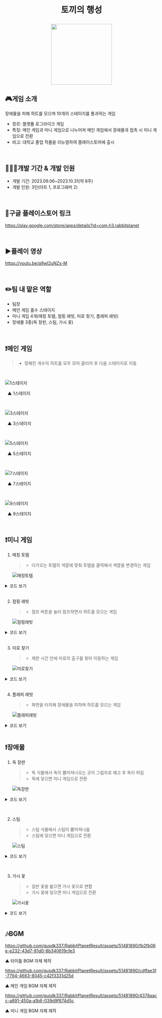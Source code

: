 # <p align="center">토끼의 행성</p>

<p align="center">
<img src="https://github.com/gusdk337/RabbitPlanetResult/assets/51481890/0b826058-0f23-49c7-b9cb-a6a39f41a659" width="200">
</p>

## 🎮게임 소개
장애물을 피해 하트를 모으며 10개의 스테이지를 통과하는 게임 &nbsp;

- 장르: 플랫폼 로그라이크 게임
- 특징: 메인 게임과 미니 게임으로 나누어져 메인 게임에서 장애물과 접촉 시 미니 게임으로 전환
- 비고: 대학교 졸업 작품을 리뉴얼하여 플레이스토어에 출시

&nbsp;

## 👩🏻‍💻개발 기간 & 개발 인원
- 개발 기간: 2023.09.06~2023.10.31(약 8주)
- 개발 인원: 3인(아트 1, 프로그래머 2)
  
&nbsp;

## 🔗구글 플레이스토어 링크
https://play.google.com/store/apps/details?id=com.h3.rabbitplanet

&nbsp;

## ▶️플레이 영상
https://youtu.be/a9wI2uNZs-M

&nbsp;

## ✏️팀 내 맡은 역할
- 팀장
- 메인 게임 홀수 스테이지
- 미니 게임 4개(매칭 토템, 점핑 래빗, 미로 찾기, 플래피 래빗)
- 장애물 3종(독 장판, 스팀, 가시 꽃)

&nbsp;

## ❗메인 게임
> - 정해진 개수의 하트를 모두 모아 클리어 후 다음 스테이지로 이동

&nbsp;

![1스테이지](https://github.com/gusdk337/RabbitPlanetResult/assets/51481890/07b3269e-77fb-4706-9170-130ca0a4f1a1)

&nbsp;
▲ 1스테이지

&nbsp;

![3스테이지](https://github.com/gusdk337/RabbitPlanetResult/assets/51481890/e39de233-1bd8-4757-a0b5-892022fdc876)

&nbsp;
▲ 3스테이지

&nbsp;

![5스테이지](https://github.com/gusdk337/RabbitPlanetResult/assets/51481890/26aac410-26e0-4d5b-8049-473f15e4a089)

&nbsp;
▲ 5스테이지

&nbsp;

![7스테이지](https://github.com/gusdk337/RabbitPlanetResult/assets/51481890/483a0235-e18d-4d93-8a64-3007c47fb087)

&nbsp;
▲ 7스테이지

&nbsp;

![9스테이지](https://github.com/gusdk337/RabbitPlanetResult/assets/51481890/73bd3c21-2b22-44d7-938e-d70a624c5f97)

&nbsp;
▲ 9스테이지

&nbsp;

## ❗미니 게임
1. 매칭 토템
   > - 다가오는 토템의 색깔에 맞춰 토템을 클릭해서 색깔을 변경하는 게임

    ![매칭토템](https://github.com/gusdk337/RabbitPlanetResult/assets/51481890/91e734b5-8449-4af3-a5b9-68ddd209aa15)

<details>
 <summary>코드 보기</summary>
 
```ts
using System.Collections;
using System.Collections.Generic;
using UnityEngine;

public class MatchingMain : MonoBehaviour
{
    public GameObject[] TotemPrefabs;
    public GameObject TotemSetPrefab;

    private float repeatInterval = 4f;

    public GameObject basicTotem;
    public UIMatchingDirector director;

    private void Awake()
    {
        //처음 시작하면 기본 토템이 생김
        GameObject basicTotemGo = Instantiate(basicTotem);

        basicTotemGo.transform.position = new Vector3(-0.0561285f, 29.79639f, 17.74149f);
        //basicTotemGo.transform.rotation = Quaternion.Euler(0, 90, 0);
        //basicTotemGo.transform.localScale = Vector3.one;

        //게임 방법 설명중 플레이 안되게 멈추기
        Time.timeScale = 0;

    }

    private void Start()
    {
        AudioListener.volume = 5;
        //토템이 반복적으로 생김
        InvokeRepeating("GenerateTotemSet", 0.0f, repeatInterval);
    }

    private void Update()
    {
        this.ClickTotem();

    }

    public void GenerateTotemSet()
    {
        GameObject totemSetGo = Instantiate(TotemSetPrefab);
        totemSetGo.transform.position = new Vector3(0, 30f, 100f);

    }

    public void ClickTotem()
    {
        if (Input.GetMouseButtonDown(0))
        {
            Ray ray = Camera.main.ScreenPointToRay(Input.mousePosition);
            RaycastHit hit;

            if (Physics.Raycast(ray, out hit))
            {
                Debug.Log(hit);

                //클릭한 토템이 토템1이면
                if (hit.collider.gameObject.tag == "BasicTotem1")
                {
                    SoundManager.PlaySFX("Pop");
                    //BasicTotems(Clone)을 찾아 부모로 설정하고 토템2로 변경
                    GameObject parent = GameObject.Find("BasicTotems(Clone)");

                    GameObject basicTotem = Instantiate(TotemPrefabs[1], hit.collider.transform.position, Quaternion.Euler(0, -90, 0));
                    basicTotem.transform.parent = parent.transform;

                    Destroy(hit.collider.gameObject);
                }
                //클릭한 토템이 토템2면
                else if (hit.collider.gameObject.tag == "BasicTotem2")
                {
                    SoundManager.PlaySFX("Pop");

                    //BasicTotems(Clone)을 찾아 부모로 설정하고 토템1로 변경
                    GameObject parent = GameObject.Find("BasicTotems(Clone)");

                    GameObject basicTotem = Instantiate(TotemPrefabs[0], hit.collider.transform.position, Quaternion.Euler(0, -90, 0));
                    basicTotem.transform.parent = parent.transform;

                    Destroy(hit.collider.gameObject);
                }

            }
        }
    }
}

```
▲ MatchingMain 스크립트

```ts
using System.Collections;
using System.Collections.Generic;
using UnityEngine;

public class BasicTotem : MonoBehaviour
{
    public bool isGameOver;
    public GameObject parentObject;

    private void Start()
    {
        this.parentObject = GameObject.Find("BasicTotems(Clone)");
    }

    private void OnTriggerEnter(Collider other)
    {
        //베이직 토템 1과 토템2가 부딪히거나, 베이직 토템2와 토템1이 부딪히면 베이직토템 삭제 -> 게임오버(디렉터에서)
        if(this.gameObject.CompareTag("BasicTotem1") && other.gameObject.CompareTag("Totem2") || this.gameObject.CompareTag("BasicTotem2") && other.gameObject.CompareTag("Totem1"))
        {
            Destroy(this.parentObject);
        }
    }
}


```
▲ BasicTotem 스크립트

```ts
using System.Collections;
using System.Collections.Generic;
using UnityEngine;
using UnityEngine.UI;

public class UIMatchingDirector : MonoBehaviour
{
    public UIGameOver uiGameOver;
    public UIGameRule uiGameRule;
    public UIMemoryClear uiGameClear;
    public GameObject basicTotem;
    public int totemCnt;
    public Text txtCurrentTotemCnt;
    public Text txtMaxTotemCnt;
    public bool isClear;

    public Text timerText;

    public float currentTime;


    private void Start()
    {
        this.basicTotem = GameObject.Find("BasicTotems(Clone)");
        this.txtMaxTotemCnt.text = 3.ToString();

        //매칭 토템 이벤트
        EventDispatcher.instance.AddEventHandler((int)EventEnum.eEventType.DestroyTotem, new EventHandler((type) =>
        {
            this.PlusTotemCnt();
        }));
    }

    private void Update()
    {
        this.ShowGameOver();

        this.txtCurrentTotemCnt.text = this.totemCnt.ToString();

        if (this.txtCurrentTotemCnt.text == this.txtMaxTotemCnt.text)
        {
            this.uiGameClear.gameObject.SetActive(true);
        }
    }

    public void ShowGameOver()
    {
        if (this.basicTotem == null)
        {
            this.uiGameOver.gameObject.SetActive(true);
        }
    }

    public void PlusTotemCnt()
    {
        totemCnt++;
    }

    public void TimeStop()
    {
        Time.timeScale = 0;
    }
}


```
▲ UIMatchingDirector 스크립트
</details>
&nbsp;

2. 점핑 래빗
   > - 점프 버튼을 눌러 점프하면서 하트를 모으는 게임

    ![점핑래빗](https://github.com/gusdk337/RabbitPlanetResult/assets/51481890/b8bed44d-2612-4e2c-a437-db1de7d2d9b1)

<details>
 <summary>코드 보기</summary>
 
```ts
using System.Collections;
using System.Collections.Generic;
using UnityEngine;

public class JumpingPlayer : MonoBehaviour
{
    public enum eState
    {
        Idle, Jump
    }

    private float moveSpeed = 2f;
    private Animator anim;
    private eState state;
    private Rigidbody rb;
    private float jumpForce = 4f;
    private bool isAnimating = false;

    public int heartCnt;

    public VariableJoystick joy;

    private void Start()
    {
        this.anim = this.GetComponent<Animator>();
        this.rb = GetComponent<Rigidbody>();

    }

    private void Update()
    {
        this.Move();
    }

    public void Move()
    {
        float h = Input.GetAxisRaw("Horizontal") + joy.Horizontal;

        Vector3 dir = Vector3.Normalize(new Vector3(h, 0, 0));

        this.transform.Translate(dir * this.moveSpeed * Time.deltaTime, Space.World);
    }

    public void Jump()
    {
        rb.velocity = Vector3.up * jumpForce;

        this.state = eState.Jump;
        this.anim.SetInteger("State", 1);

        this.isAnimating = true;

        if (isAnimating)
        {
            this.anim.Play("Jump", 0, 0);
        }
    }

    private void OnCollisionEnter(Collision collision)
    {
        if (collision.gameObject.CompareTag("Heart"))
        {
            this.heartCnt++;
            Debug.Log(heartCnt);
            SoundManager.PlaySFX("Pop");
            Destroy(collision.gameObject);
        }
    }
}

```
▲ JumpingPlayer 스크립트

```ts
using System.Collections;
using System.Collections.Generic;
using UnityEngine;

public class JumpingMain : MonoBehaviour
{
    public GameObject boardPrefab;
    private float repeatInterval = 1.3f;

    private void Awake()
    {
        //게임 방법 설명중 플레이 안되게 멈추기
        Time.timeScale = 0;
    }

    private void Start()
    {
        InvokeRepeating("GenerateBoard", 0.0f, repeatInterval);
    }

    public void GenerateBoard()
    {
        GameObject boardGo = Instantiate(boardPrefab);
        boardGo.transform.position = new Vector3(Random.Range(-3f, 3f), 19.46f, 33f);
    }

}

```
▲ JumpingMain 스크립트

```ts
using System.Collections;
using System.Collections.Generic;
using UnityEngine;

public class Board : MonoBehaviour
{
    private float speed = 3f;


    private void Update()
    {
        this.MoveBoard();
    }

    public void MoveBoard()
    {
        this.transform.Translate(-this.transform.forward * this.speed * Time.deltaTime);

        if (this.gameObject.transform.position.z < 7f)
        {
            Destroy(this.gameObject);
        }

    }
}

```
▲ Board 스크립트

```ts
using System.Collections;
using System.Collections.Generic;
using UnityEngine;
using UnityEngine.UI;

public class UIJumpingDirector : MonoBehaviour
{
    public Button btnJump;
    public JumpingPlayer player;
    public UIGameRule uiGameRule;
    public UIGameOver uiGameOver;
    public UIMemoryClear uiGameClear;

    public Text txtCurrentHeartCnt;
    public Text txtMaxHeartCnt;

    private bool isClear;

    private void Start()
    {
        this.txtMaxHeartCnt.text = 3.ToString();

    }
    void Update()
    {
        this.btnJump.onClick.AddListener(() =>
        {
            this.player.Jump();
        });

        this.txtCurrentHeartCnt.text = this.player.heartCnt.ToString();

        if (this.txtCurrentHeartCnt.text == this.txtMaxHeartCnt.text)
        {
            this.uiGameClear.gameObject.SetActive(true);
            this.isClear = true;
        }

        if(this.player.transform.position.y <= 21f)
        {
            if (!this.isClear)
            {
                this.uiGameOver.gameObject.SetActive(true);
            }
        }

    }
}

```
▲ UIJumpingDirector 스크립트

</details>
&nbsp;

3. 미로 찾기
   > - 제한 시간 안에 미로의 출구를 찾아 이동하는 게임

     ![미로찾기](https://github.com/gusdk337/RabbitPlanetResult/assets/51481890/a165dcfe-b196-4772-a2fa-f209d8d03fd4)

<details>
 <summary>코드 보기</summary>
 
```ts
using System.Collections;
using System.Collections.Generic;
using UnityEngine;

public class MazePlayer : MonoBehaviour
{
    public enum eState
    {
        Idle, Walk
    }

    public Animator anim;
    private eState state;
    public float speed = 3f;

    //게임 오버 시 플레이어 멈추기
    public bool isStopped;

    public VariableJoystick joy;

    private void Start()
    {
        this.anim = this.GetComponent<Animator>();
        this.state = eState.Idle;
    }

    private void Update()
    {
        float h = Input.GetAxisRaw("Horizontal") + joy.Horizontal;
        float v = Input.GetAxisRaw("Vertical") + joy.Vertical;
        Vector3 dir = Vector3.Normalize(new Vector3(h, 0, v));

        this.transform.Translate(dir * this.speed * Time.deltaTime, Space.World);

        var angle = Mathf.Atan2(dir.x, dir.z) * Mathf.Rad2Deg;

        if (dir != Vector3.zero)
        {
            this.anim.SetInteger("State", 1);
            this.transform.rotation = Quaternion.AngleAxis(angle, Vector3.up);

        }
        else
        {
            this.anim.SetInteger("State", 0);
        }

        this.StopMove();    //게임 오버되면 멈춤

    }

    public void StopMove()
    {
        Rigidbody rb = GetComponent<Rigidbody>();

        if (this.isStopped)
        {
            this.speed = 0;
            rb.velocity = Vector3.zero;
        }
    }
}

```
▲ MazePlayer 스크립트

```ts
using System.Collections;
using System.Collections.Generic;
using UnityEngine;

public class MazeMain : MonoBehaviour
{
    public Transform goalPos;
    public MazePlayer player;
    public UIMazeDirector director;

    public float arrivalDistance = 0.5f;

    public float distanceToGoal;

    public GameObject heart;

    private void Awake()
    {
        //게임 방법 설명중 플레이 안되게 멈추기
        Time.timeScale = 0;
    }

    private void Update()
    {
        this.distanceToGoal = Vector3.Distance(player.transform.position, goalPos.position);

        //골인 지점 도착
        if (distanceToGoal <= arrivalDistance)
        {
            Destroy(this.heart);

            this.player.isStopped = true;

            this.director.uiGameClear.gameObject.SetActive(true);
        }
    }
}

```
▲ MazeMain 스크립트

```ts
using System.Collections;
using System.Collections.Generic;
using UnityEngine;
using UnityEngine.UI;

public class UIMazeDirector : MonoBehaviour
{
    public UIGameOver uiGameOver;
    public UIGameRule uiGameRule;
    public UIMemoryClear uiGameClear;
    public MazePlayer player;
    public Text timerText;
    public float totalTime = 30f; // 시작할 시간(60초)

    public float currentTime;

    void Start()
    {
        currentTime = totalTime;
        UpdateTimerDisplay();
    }
    private void Update()
    {
        if (currentTime > 0)
        {
            currentTime -= Time.deltaTime;
            UpdateTimerDisplay();
        }
        else
        {
            currentTime = 0;
            UpdateTimerDisplay();

            if (this.uiGameOver != null)
            {
                this.uiGameOver.gameObject.SetActive(true);
            }
        }
    }
    private void UpdateTimerDisplay()
    {
        // 시간을 정수로 반올림하여 텍스트에 표시
        timerText.text = Mathf.Ceil(currentTime).ToString();
    }
}

```
▲ UIMazeDirector 스크립트

</details>
&nbsp;

4. 플래피 래빗
   > - 화면을 터치해 장애물을 피하며 하트를 모으는 게임

     ![플래피래빗](https://github.com/gusdk337/RabbitPlanetResult/assets/51481890/96e5972e-79ad-438b-8026-28b7c50b8dbc)

<details>
 <summary>코드 보기</summary>
 
```ts
using System.Collections;
using System.Collections.Generic;
using UnityEngine;

public class FlappyPlayer : MonoBehaviour
{
    public enum eState
    {
        Idle, Jump
    }

    public Animator anim;
    private eState state;
    private Rigidbody rb;
    public float jumpForce = 5f;
    private bool isAnimating = false;

    public int heartCnt;

    private void Start()
    {
        AudioListener.volume = 5;
        this.anim = this.GetComponent<Animator>();
        this.state = eState.Idle;
        this.rb = GetComponent<Rigidbody>();
    }

    private void Update()
    {
        if (Input.GetMouseButtonDown(0))
        {
            this.anim.SetInteger("State", 1);
            this.state = eState.Jump;
            this.Jump();
            this.isAnimating = true;

            if (isAnimating)
            {
                this.anim.Play("Jump", 0, 0);
            }
        }
        else
        {
            this.anim.SetInteger("State", 0);
            this.state = eState.Idle;
        }

        if(this.gameObject.transform.position.y > 3.9 || this.gameObject.transform.position.y < -3)
        {
            Destroy(this.gameObject);
        }
    }

    public void Jump()
    {
        rb.velocity = Vector3.up * jumpForce;

        this.state = eState.Jump;
    }

    private void OnTriggerEnter(Collider other)
    {
        if(other.gameObject.tag == "Obstacle")
        {
            Destroy(this.gameObject);
        }
    }

    private void OnCollisionEnter(Collision collision)
    {
        if (collision.gameObject.CompareTag("Heart"))
        {
            this.heartCnt++;
            Debug.Log(heartCnt);
            SoundManager.PlaySFX("Pop");
            Destroy(collision.gameObject);

        }
    }
}

```
▲ FlappyPlayer 스크립트

```ts
using System.Collections;
using System.Collections.Generic;
using UnityEngine;

public class FlappyMain : MonoBehaviour
{
    public UIFlappyDirector director;

    public GameObject stemPrefab;
    public GameObject flowerPrefab;
    public GameObject heartPrefab;

    private float repeatInterval1 = 3.0f;
    private float repeatInterval2 = 4.0f;
    private float repeatInterval3 = 4.5f;

    private void Awake()
    {
        //게임 방법 설명중 플레이 안되게 멈추기
        Time.timeScale = 0;
    }

    public void Init()
    {
        this.director.Init();
    }

    private void Start()
    {
        //n초마다 장애물 생성
        InvokeRepeating("GenerateStem", 0.0f, repeatInterval1);
        InvokeRepeating("GenerateFlower", 0.0f, repeatInterval2);

        //n초마다 하트 생성
        InvokeRepeating("GenerateHeart", 0.0f, repeatInterval3);
    }

    public void GenerateStem()
    {
        GameObject stem = Instantiate(stemPrefab);
        stem.transform.position = new Vector3(12.01f, Random.Range(4.9f, 5.3f), -0.354388f);
        stem.transform.localScale = new Vector3(Random.Range(1f, 3f), Random.Range(1f, 3f), Random.Range(1f, 3f));

    }

    public void GenerateFlower()
    {
        GameObject flower = Instantiate(flowerPrefab);
        flower.transform.position = new Vector3(12.01f, -2.53f, -0.354388f);
        flower.transform.localScale = new Vector3(Random.Range(8.817859f, 15f), Random.Range(8.817859f, 15f), Random.Range(8.817859f, 15f));
    }
    public void GenerateHeart()
    {
        GameObject heartGo = Instantiate(heartPrefab);
        heartGo.transform.position = new Vector3(12.01f, Random.Range(-0.1f, 3f), -0.354388f);
    }

}

```
▲ FlappyMain 스크립트

```ts
using System.Collections;
using System.Collections.Generic;
using UnityEngine;

public class Stem : MonoBehaviour
{
    public float speed = 2f;

    private void Update()
    {
        this.transform.Translate(this.transform.right * this.speed * Time.deltaTime);

        if(this.gameObject.transform.position.x < -14.5)
        {
            Destroy(this.gameObject);
        }
    }
}

```
▲ Stem 스크립트

```ts
using System.Collections;
using System.Collections.Generic;
using UnityEngine;

public class Flower : MonoBehaviour
{
    public float speed = 2f;

    private void Update()
    {
        this.transform.Translate(this.transform.right * this.speed * Time.deltaTime);

        if (this.gameObject.transform.position.x < -14.5)
        {
            Destroy(this.gameObject);
        }
    }
}

```
▲ Flower 스크립트

```ts
using System.Collections;
using System.Collections.Generic;
using UnityEngine;

public class FlappyHeart : MonoBehaviour
{
    public float speed = 2f;

    private void Update()
    {
        this.transform.Translate(Vector3.left * this.speed * Time.deltaTime, Space.World);

        if (this.gameObject.transform.position.x < -14.5)
        {
            Destroy(this.gameObject);
        }
    }
}

```
▲ FlappyHeart 스크립트

</details>
&nbsp;

## ❗장애물
1. 독 장판
   > - 독 식물에서 독이 뿜어져나오는 곳이 그림자로 예고 후 독이 퍼짐
   > - 독에 닿으면 미니 게임으로 전환
   
   ![독장판](https://github.com/gusdk337/RabbitPlanetResult/assets/51481890/a57d3de1-4209-4296-b03c-c986032d9757)

<details>
 <summary>코드 보기</summary>
 
```ts
using System.Collections;
using System.Collections.Generic;
using UnityEngine;

public class PoisonGenerator : MonoBehaviour
{
    public GameObject fxPoisonInFlower;
    public GameObject fxPoisonOnTile;
    private float repeatInterval = 3.0f;    //반복되는 시간

    private GameObject poisonGoOnTile; //타일에 생성되는 독
    private GameObject poisonGoInFlower; //꽃에 생성되는 독

    public float x1;
    public float x2;
    public float y;
    public float z1;
    public float z2;

    public void Init(float x1, float x2, float y, float z1, float z2)
    {
        this.x1 = x1;
        this.x2 = x2;
        this.y = y;
        this.z1 = z1;
        this.z2 = z2;
    }

    void Start()
    {
        //반복적으로 독 생성(꽃에서)
        InvokeRepeating("GeneratePoisonInFlower", 0.0f, repeatInterval);

        //반복적으로 독 생성(타일에서)
        InvokeRepeating("GeneratePoisonOnTile", 0.0f, repeatInterval);

    }

    public void GeneratePoisonInFlower()
    {
        this.poisonGoInFlower = Instantiate(fxPoisonInFlower);
    }

    public void GeneratePoisonOnTile()
    {
        this.poisonGoOnTile = Instantiate(fxPoisonOnTile);
        this.poisonGoOnTile.transform.position = new Vector3(Random.Range(x1, x2), y, Random.Range(z1, z2));  //랜덤 위치 정해주기
    }
}

```
▲  스크립트
</details>

&nbsp;

2. 스팀
   > - 스팀 식물에서 스팀이 뿜어져나옴
   > - 스팀에 닿으면 미니 게임으로 전환
   
   ![스팀](https://github.com/gusdk337/RabbitPlanetResult/assets/51481890/bd1e5c22-7092-4a04-80aa-9c0d5fc11df2)

<details>
 <summary>코드 보기</summary>
 
```ts
using System.Collections;
using System.Collections.Generic;
using UnityEngine;

public class Steam : MonoBehaviour
{
    public GameObject fxSteam;
    public bool isSteamActive;


    private void Start()
    {
        InvokeRepeating("ToggleSteam", 0.0f, 2f);   //2초마다 반복
    }

    private void OnTriggerEnter(Collider other)
    {
        if (other.gameObject.CompareTag("Player"))
        {
            Debug.Log("스팀에 닿음");
            EventDispatcher.instance.SendEvent((int)EventEnum.eEventType.StartMiniGame);
        }
    }

    public void ToggleSteam()
    {
        //켜져있으면 끄고 꺼져있으면 킴
        if (isSteamActive)
        {
            this.fxSteam.SetActive(false);
            isSteamActive = false;
        }
        else
        {
            this.fxSteam.SetActive(true);
            isSteamActive = true;
        }
    }

}

```
▲  스크립트
</details>

&nbsp;

3. 가시 꽃
   > - 일반 꽃을 밟으면 가시 꽃으로 변함
   > - 가시 꽃에 닿으면 미니 게임으로 전환
   
   ![가시꽃](https://github.com/gusdk337/RabbitPlanetResult/assets/51481890/3c95ca95-8bc7-4a1d-b0b2-11e669b0588d)

<details>
 <summary>코드 보기</summary>
 
```ts
using System.Collections;
using System.Collections.Generic;
using UnityEngine;

public class Thorn1 : MonoBehaviour
{
    public Animator anim;
    public GameObject sharpThorn;

    private void Start()
    {

    }

    private void OnTriggerEnter(Collider other)
    {
        if (other.gameObject.CompareTag("Player"))
        {
            this.anim.Play("Disappear");    //가시 꽃으로 바뀌는 애니메이션

            this.sharpThorn.SetActive(true);    //가시 꽃 활성화

            EventDispatcher.instance.SendEvent((int)EventEnum.eEventType.StartMiniGame);    //미니게임 전환 이벤트 발동
        }
    }
}

```
▲  스크립트
</details>
&nbsp;

## 🎶BGM

https://github.com/gusdk337/RabbitPlanetResult/assets/51481890/fb2fb06e-e232-43d7-81d0-8b340619cfe3

▲ 타이틀 BGM 자체 제작

https://github.com/gusdk337/RabbitPlanetResult/assets/51481890/cdffae3f-7794-4663-8045-c42f3331d25d

▲ 메인 게임 BGM 자체 제작

https://github.com/gusdk337/RabbitPlanetResult/assets/51481890/4378aacc-a891-450a-a1b6-039d9f874d5c

▲ 미니 게임 BGM 자체 제작
